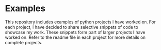 # Examples

This repository includes examples of python projects I have worked on. For each project, I have decided to share selective snippets of code to showcase my work. These snippets form part of larger projects I have worked on. Refer to the readme file in each project for more details on complete projects.  
